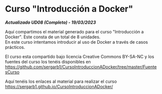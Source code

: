 # Curso "Introducción a Docker"

***Actualizado UD08 (Completo) - 19/03/2023***

Aquí compartimos el material generado para el curso "Introducción a Docker". Este consta de un total de 8 unidades.  
En este curso intentamos introducir al uso de Docker a través de casos prácticos.

El curso esta compartido bajo licencia Creative Commons BY-SA-NC y los fuentes del curso los tenéis disponibles en  
https://github.com/sergarb1/CursoIntroduccionADocker/tree/master/FuentesCurso

Aquí tenéis los enlaces al material para realizar el curso https://sergarb1.github.io/CursoIntroduccionADocker/
